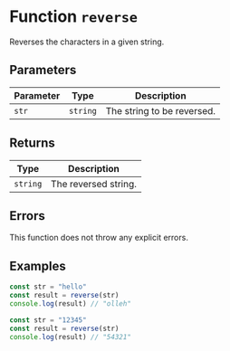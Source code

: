 # Function `reverse`

Reverses the characters in a given string.

## Parameters

| Parameter | Type     | Description                |
| --------- | -------- | -------------------------- |
| `str`     | `string` | The string to be reversed. |

## Returns

| Type     | Description          |
| -------- | -------------------- |
| `string` | The reversed string. |

## Errors

This function does not throw any explicit errors.

## Examples

```typescript
const str = "hello"
const result = reverse(str)
console.log(result) // "olleh"
```

```typescript
const str = "12345"
const result = reverse(str)
console.log(result) // "54321"
```
